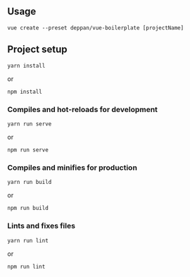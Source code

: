 ## Usage
```
vue create --preset deppan/vue-boilerplate [projectName]
```

## Project setup
```
yarn install
```
or
```
npm install
```

### Compiles and hot-reloads for development
```
yarn run serve
```
or
```
npm run serve
```

### Compiles and minifies for production
```
yarn run build
```
or
```
npm run build
```

### Lints and fixes files
```
yarn run lint
```
or
```
npm run lint
```

